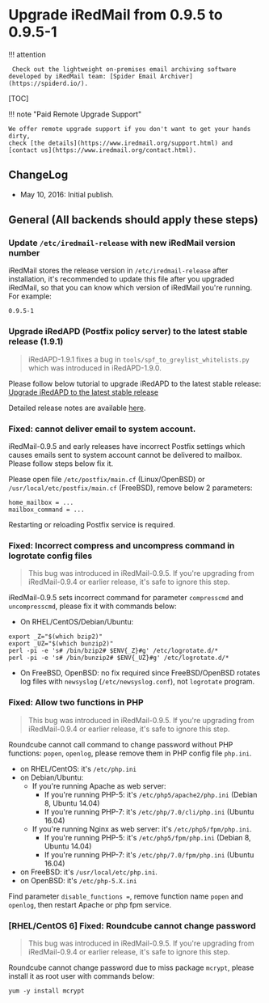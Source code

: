 # Upgrade iRedMail from 0.9.5 to 0.9.5-1

!!! attention

	 Check out the lightweight on-premises email archiving software developed by iRedMail team: [Spider Email Archiver](https://spiderd.io/).

[TOC]

!!! note "Paid Remote Upgrade Support"

    We offer remote upgrade support if you don't want to get your hands dirty,
    check [the details](https://www.iredmail.org/support.html) and
    [contact us](https://www.iredmail.org/contact.html).

## ChangeLog

* May 10, 2016: Initial publish.

## General (All backends should apply these steps)

### Update `/etc/iredmail-release` with new iRedMail version number

iRedMail stores the release version in `/etc/iredmail-release` after
installation, it's recommended to update this file after you upgraded iRedMail,
so that you can know which version of iRedMail you're running. For example:

```
0.9.5-1
```

### Upgrade iRedAPD (Postfix policy server) to the latest stable release (1.9.1)

> iRedAPD-1.9.1 fixes a bug in `tools/spf_to_greylist_whitelists.py` which was
> introduced in iRedAPD-1.9.0.

Please follow below tutorial to upgrade iRedAPD to the latest stable release:
[Upgrade iRedAPD to the latest stable release](./upgrade.iredapd.html)

Detailed release notes are available [here](./iredapd.releases.html).

### Fixed: cannot deliver email to system account.

iRedMail-0.9.5 and early releases have incorrect Postfix settings which causes
emails sent to system account cannot be delivered to mailbox. Please follow
steps below fix it.

Please open file `/etc/postfix/main.cf` (Linux/OpenBSD) or
`/usr/local/etc/postfix/main.cf` (FreeBSD), remove below 2 parameters:

```
home_mailbox = ...
mailbox_command = ...
```

Restarting or reloading Postfix service is required.

### Fixed: Incorrect compress and uncompress command in logrotate config files

> This bug was introduced in iRedMail-0.9.5. If you're upgrading from
> iRedMail-0.9.4 or earlier release, it's safe to ignore this step.

iRedMail-0.9.5 sets incorrect command for parameter `compresscmd` and
`uncompresscmd`, please fix it with commands below:

* On RHEL/CentOS/Debian/Ubuntu:

```
export _Z="$(which bzip2)"
export _UZ="$(which bunzip2)"
perl -pi -e 's# /bin/bzip2# $ENV{_Z}#g' /etc/logrotate.d/*
perl -pi -e 's# /bin/bunzip2# $ENV{_UZ}#g' /etc/logrotate.d/*
```

* On FreeBSD, OpenBSD: no fix required since FreeBSD/OpenBSD rotates log files
  with `newsyslog` (`/etc/newsyslog.conf`), not `logrotate` program.

### Fixed: Allow two functions in PHP

> This bug was introduced in iRedMail-0.9.5. If you're upgrading from
> iRedMail-0.9.4 or earlier release, it's safe to ignore this step.

Roundcube cannot call command to change password without PHP functions:
`popen`, `openlog`, please remove them in PHP config file `php.ini`.

* on RHEL/CentOS: it's `/etc/php.ini`
* on Debian/Ubuntu:
    * If you're running Apache as web server:
        * If you're running PHP-5: it's `/etc/php5/apache2/php.ini` (Debian 8, Ubuntu 14.04)
        * If you're running PHP-7: it's `/etc/php/7.0/cli/php.ini` (Ubuntu 16.04)
    * If you're running Nginx as web server: it's `/etc/php5/fpm/php.ini`.
        * If you're running PHP-5: it's `/etc/php5/fpm/php.ini` (Debian 8, Ubuntu 14.04)
        * If you're running PHP-7: it's `/etc/php/7.0/fpm/php.ini` (Ubuntu 16.04)
* on FreeBSD: it's `/usr/local/etc/php.ini`.
* on OpenBSD: it's `/etc/php-5.X.ini`

Find parameter `disable_functions =`, remove function name `popen` and
`openlog`, then restart Apache or php fpm service.

### [RHEL/CentOS 6] Fixed: Roundcube cannot change password

> This bug was introduced in iRedMail-0.9.5. If you're upgrading from
> iRedMail-0.9.4 or earlier release, it's safe to ignore this step.

Roundcube cannot change password due to miss package `mcrypt`, please install
it as root user with commands below:

```
yum -y install mcrypt
```
